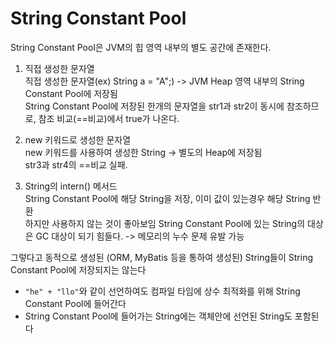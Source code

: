 # String Constant Pool

String Constant Pool은 JVM의 힙 영역 내부의 별도 공간에 존재한다.

1. 직접 생성한 문자열  
직접 생성한 문자열(ex) String a = "A";) -> JVM Heap 영역 내부의 String Constant Pool에 저장됨  
String Constant Pool에 저장된 한개의 문자열을 str1과 str2이 동시에 참조하므로, 참조 비교(==비교)에서 true가 나온다.  

2. new 키워드로 생성한 문자열  
new 키워드를 사용하여 생성한 String -> 별도의 Heap에 저장됨  
str3과 str4의 ==비교 실패.

3. String의 intern() 메서드  
String Constant Pool에 해당 String을 저장, 이미 값이 있는경우 해당 String 반환  
하지만 사용하지 않는 것이 좋아보임
String Constant Pool에 있는 String의 대상은 GC 대상이 되기 힘들다. -> 메모리의 누수 문제 유발 가능  

그렇다고 동적으로 생성된 (ORM, MyBatis 등을 통하여 생성된) String들이 String Constant Pool에 저장되지는 않는다

- `"he" + "llo"`와 같이 선언하여도 컴파일 타임에 상수 최적화를 위해 String Constant Pool에 들어간다
- String Constant Pool에 들어가는 String에는 객체안에 선언된 String도 포함된다
